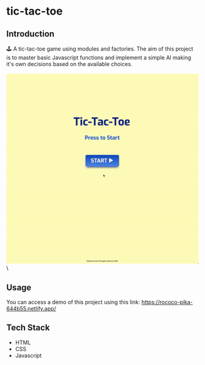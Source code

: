 # tic-tac-toe
## Introduction
🕹️ A tic-tac-toe game using modules and factories. The aim of this project is to master basic Javascript functions and implement a simple AI making it's own decisions based on the available choices.
\
\
![](https://github.com/hrlclem/tic-tac-toe/blob/main/tictactoe.gif)
\

## Usage
You can access a demo of this project using this link:
https://rococo-pika-644b55.netlify.app/

## Tech Stack
* HTML
* CSS
* Javascript
